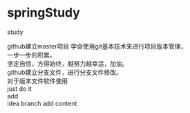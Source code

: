 # springStudy
study

github建立master项目  学会使用git基本技术来进行项目版本管理，  
一步一步的积累。  
坚定自信，方得始终，越努力越幸运，加油。  
github建立分支文件，进行分支文件修改。    
对于版本文件软件使用    
just do it  
add  
idea branch add content  

